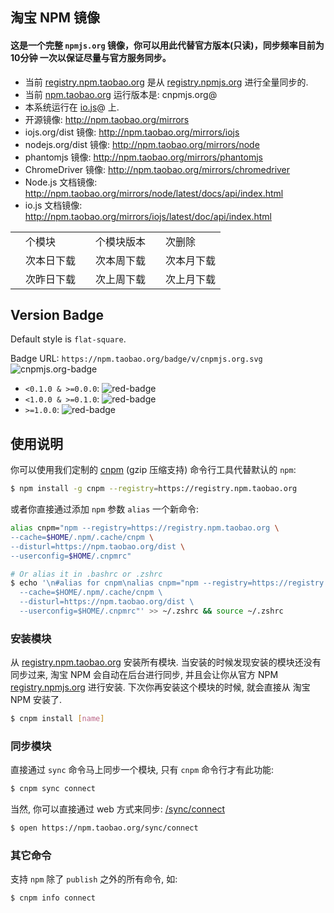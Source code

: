 ## 淘宝 NPM 镜像

#### 这是一个完整 `npmjs.org` 镜像，你可以用此代替官方版本(只读)，同步频率目前为 **10分钟** 一次以保证尽量与官方服务同步。

* 当前 [registry.npm.taobao.org](//registry.npm.taobao.org) 是从 [registry.npmjs.org](//registry.npmjs.org) 进行全量同步的.
* 当前 [npm.taobao.org](/) 运行版本是: cnpmjs.org@<span id="app-version"></span>
* 本系统运行在 [io.js](https://iojs.org)@<span id="node-version"></span> 上.
* 开源镜像: http://npm.taobao.org/mirrors
* iojs.org/dist 镜像: http://npm.taobao.org/mirrors/iojs
* nodejs.org/dist 镜像: http://npm.taobao.org/mirrors/node
* phantomjs 镜像: http://npm.taobao.org/mirrors/phantomjs
* ChromeDriver 镜像: http://npm.taobao.org/mirrors/chromedriver
* Node.js 文档镜像: http://npm.taobao.org/mirrors/node/latest/docs/api/index.html
* io.js 文档镜像: http://npm.taobao.org/mirrors/iojs/latest/doc/api/index.html

<table class="downloads">
  <tbody>
    <tr>
      <td class="count" id="total-packages"></td><td>个模块</td>
      <td class="count" id="total-versions"></td><td>个模块版本</td>
      <td class="count" id="total-deletes"></td><td>次删除</td>
    </tr>
    <tr>
      <td class="count"></td><td> 次本日下载</td>
      <td class="count"></td><td> 次本周下载</td>
      <td class="count"></td><td> 次本月下载</td>
    </tr>
    <tr>
      <td class="count"></td><td> 次昨日下载</td>
      <td class="count"></td><td> 次上周下载</td>
      <td class="count"></td><td> 次上月下载</td>
    </tr>
  </tbody>
</table>

<div class="sync" style="display:none;">
  <h3>同步状态</h3>
  <p id="sync-model"></p>
  <p>上次同步完成时间: <span id="last-sync-time"></span></p>
  <p class="syncing alert alert-info">同步进程正在运行中...</p>
  <table class="sync-status">
    <tbody>
      <tr>
        <td>共 <span id="need-sync"></span> 个模块需要同步</td>
        <td class="syncing">剩余 <span id="left-sync"></span> 个模块待同步</td>
        <td>已完成 <span id="percent-sync"></span>%</td>
      </tr>
      <tr>
        <td>已同步完成了 <span id="success-sync"></span> 个模块</td>
        <td>其中 <span id="fail-sync"></span> 个模块同步失败</td>
        <td>最近同步成功的模块是: <span id="last-success-name"></span></td>
      </tr>
    </tbody>
  </table>
</div>

<script src="/js/readme.js"></script>

## Version Badge

Default style is `flat-square`.

Badge URL: `https://npm.taobao.org/badge/v/cnpmjs.org.svg` ![cnpmjs.org-badge](https://npm.taobao.org/badge/v/cnpmjs.org.svg)

* `<0.1.0 & >=0.0.0`: ![red-badge](https://img.shields.io/badge/cnpm-0.0.1-red.svg?style=flat-square)
* `<1.0.0 & >=0.1.0`: ![red-badge](https://img.shields.io/badge/cnpm-0.1.0-green.svg?style=flat-square)
* `>=1.0.0`: ![red-badge](https://img.shields.io/badge/cnpm-1.0.0-blue.svg?style=flat-square)

## 使用说明

你可以使用我们定制的 [cnpm](https://github.com/cnpm/cnpm) (gzip 压缩支持) 命令行工具代替默认的 `npm`:

```bash
$ npm install -g cnpm --registry=https://registry.npm.taobao.org
```

或者你直接通过添加 `npm` 参数 `alias` 一个新命令:

```bash
alias cnpm="npm --registry=https://registry.npm.taobao.org \
--cache=$HOME/.npm/.cache/cnpm \
--disturl=https://npm.taobao.org/dist \
--userconfig=$HOME/.cnpmrc"

# Or alias it in .bashrc or .zshrc
$ echo '\n#alias for cnpm\nalias cnpm="npm --registry=https://registry.npm.taobao.org \
  --cache=$HOME/.npm/.cache/cnpm \
  --disturl=https://npm.taobao.org/dist \
  --userconfig=$HOME/.cnpmrc"' >> ~/.zshrc && source ~/.zshrc
```

### 安装模块

从 [registry.npm.taobao.org](//registry.npm.taobao.org) 安装所有模块.
当安装的时候发现安装的模块还没有同步过来, 淘宝 NPM 会自动在后台进行同步,
并且会让你从官方 NPM [registry.npmjs.org](//registry.npmjs.org) 进行安装.
下次你再安装这个模块的时候, 就会直接从 淘宝 NPM 安装了.

```bash
$ cnpm install [name]
```

### 同步模块

直接通过 `sync` 命令马上同步一个模块, 只有 `cnpm` 命令行才有此功能:

```bash
$ cnpm sync connect
```

当然, 你可以直接通过 web 方式来同步: [/sync/connect](/sync/connect)

```bash
$ open https://npm.taobao.org/sync/connect
```

### 其它命令

支持 `npm` 除了 `publish` 之外的所有命令, 如:

```bash
$ cnpm info connect
```
